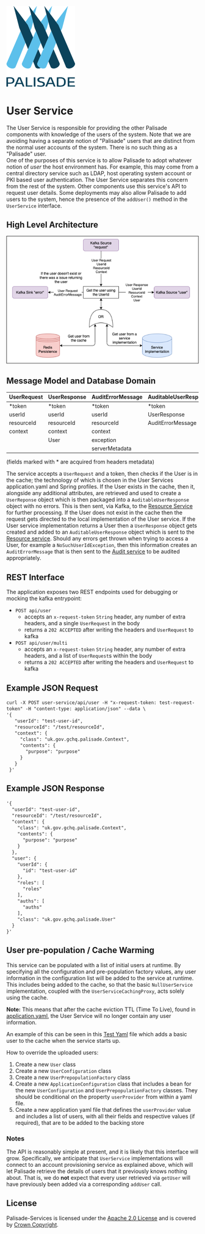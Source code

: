 <!---
Copyright 2018-2021 Crown Copyright

Licensed under the Apache License, Version 2.0 (the "License");
you may not use this file except in compliance with the License.
You may obtain a copy of the License at

  http://www.apache.org/licenses/LICENSE-2.0

Unless required by applicable law or agreed to in writing, software
distributed under the License is distributed on an "AS IS" BASIS,
WITHOUT WARRANTIES OR CONDITIONS OF ANY KIND, either express or implied.
See the License for the specific language governing permissions and
limitations under the License.
--->

# <img src="../logos/logo.svg" width="180">

# User Service

The User Service is responsible for providing the other Palisade components with knowledge of the users of the system. 
Note that we are avoiding having a separate notion of "Palisade" users that are distinct from the normal user accounts of the system. 
There is no such thing as a "Palisade" user.  
One of the purposes of this service is to allow Palisade to adopt whatever notion of *user* the host environment has. 
For example, this may come from a central directory service such as LDAP, 
host operating system account or PKI based user authentication.
The User Service separates this concern from the rest of the system. Other components use this service's API to request user details. 
Some deployments may also allow Palisade to add users to the system, hence the presence of the `addUser()` method in the `UserService` interface.

## High Level Architecture

<!--- 
See user-service/doc/user-service.drawio for the source of this diagram
--->
![User Service diagram](doc/user-service.png)

## Message Model and Database Domain

| UserRequest     | UserResponse     | AuditErrorMessage | AuditableUserResponse |
|:----------------|:-----------------|:------------------|:----------------------|
| *token          | *token           | *token            | *token                | 
| userId          | userId           | userId            | UserResponse          |  
| resourceId      | resourceId       | resourceId        | AuditErrorMessage     |
| context         | context          | context           |                       |
|                 | User             | exception         |                       | 
|                 |                  | serverMetadata    |                       |
  
(fields marked with * are acquired from headers metadata)

The service accepts a `UserRequest` and a token, then checks if the User is in the cache; the technology of which is chosen in the User Services application.yaml 
and Spring profiles. If the User exists in the cache, then it, alongside any additional attributes, are retrieved and used to create a `UserReponse` object 
which is then packaged into a `AuditableUserResponse` object with no errors. This is then sent, via Kafka, to the [Resource Service](../resource-service) for further processing. 
If the User does not exist in the cache then the request gets directed to the local implementation of the User service. If the User service implementation returns a User then a 
`UserResponse` object gets created and added to an `AuditableUserResponse` object which is sent to the [Resource service](../resource-service).
Should any errors get thrown when trying to access a User, for example a `NoSuchUserIdException`, then this information creates an `AuditErrorMessage` 
that is then sent to the [Audit service](../audit-service) to be audited appropriately.

## REST Interface

The application exposes two REST endpoints used for debugging or mocking the kafka entrypoint:
* `POST api/user`
  - accepts an `x-request-token` `String` header, any number of extra headers, and a single `UserRequest` in the body
  - returns a `202 ACCEPTED` after writing the headers and `UserRequest` to kafka
* `POST api/user/multi`
  - accepts an `x-request-token` `String` header, any number of extra headers, and a list of `UserRequest`s within the body
  - returns a `202 ACCEPTED` after writing the headers and `UserRequest` to kafka

## Example JSON Request
```
curl -X POST user-service/api/user -H "x-request-token: test-request-token" -H "content-type: application/json" --data \
'{
   "userId": "test-user-id",
   "resourceId": "/test/resourceId",
   "context": {
     "class": "uk.gov.gchq.palisade.Context",
     "contents": {
       "purpose": "purpose"
     }
   }
 }'
```


## Example JSON Response
```
'{
  "userId": "test-user-id",
  "resourceId": "/test/resourceId",
  "context": {
    "class": "uk.gov.gchq.palisade.Context",
    "contents": {
      "purpose": "purpose"
    }
  },
  "user": {
    "userId": {
      "id": "test-user-id"
    },
    "roles": [
      "roles"
    ],
    "auths": [
      "auths"
    ],
    "class": "uk.gov.gchq.palisade.User"
  }
}'
```

## User pre-population / Cache Warming

This service can be populated with a list of initial users at runtime.
By specifying all the configuration and pre-population factory values, any user information in the configuration list will be added to the service at runtime.
This includes being added to the cache, so that the basic `NullUserService` implementation, coupled with the `UserServiceCachingProxy`, acts solely using the cache.

**Note:** This means that after the cache eviction TTL (Time To Live), found in [application.yaml](src/main/resources/application.yaml), the User Service will no longer contain any user information.
 
An example of this can be seen in this [Test Yaml](src/contract-tests/resources/application-pre-population.yaml) file which adds a basic user to the cache when the service starts up.

How to override the uploaded users:
1. Create a new `User` class
1. Create a new `UserConfiguration` class
1. Create a new `UserPrepopulationFactory` class
1. Create a new `ApplicationConfiguration` class that includes a bean for the new `UserConfiguration` and `UserPrepopulationFactory` classes. 
   They should be conditional on the property `userProvider` from within a yaml file.
1. Create a new application yaml file that defines the `userProvider` value and includes a list of users, with all their fields and respective values (if required), that are to be added to the backing store

### Notes

The API is reasonably simple at present, and it is likely that this interface will grow.
Specifically, we anticipate that `UserService` implementations will connect to an account provisioning service as explained above, which will let Palisade retrieve the details of users that it previously knows nothing about. 
That is, we do **not** expect that every user retrieved via `getUser` will have previously been added via a corresponding `addUser` call.

## License

Palisade-Services is licensed under the [Apache 2.0 License](https://www.apache.org/licenses/LICENSE-2.0) and is covered by [Crown Copyright](https://www.nationalarchives.gov.uk/information-management/re-using-public-sector-information/copyright-and-re-use/crown-copyright/).
